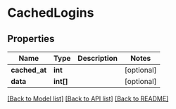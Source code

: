 # CachedLogins

## Properties
Name | Type | Description | Notes
------------ | ------------- | ------------- | -------------
**cached_at** | **int** |  | [optional] 
**data** | **int[]** |  | [optional] 

[[Back to Model list]](../../README.md#documentation-for-models) [[Back to API list]](../../README.md#documentation-for-api-endpoints) [[Back to README]](../../README.md)

